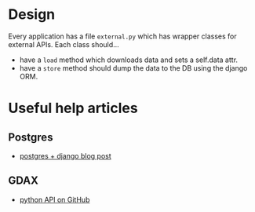 # Design

Every application has a file `external.py` which has wrapper classes for external APIs. Each class should...
- have a `load` method which downloads data and sets a self.data attr.
- have a `store` method should dump the data to the DB using the django ORM.


# Useful help articles

## Postgres

- [postgres + django blog post](http://www.marinamele.com/taskbuster-django-tutorial/install-and-configure-posgresql-for-django)

## GDAX

- [python API on GitHub](https://github.com/danpaquin/GDAX-Python)
